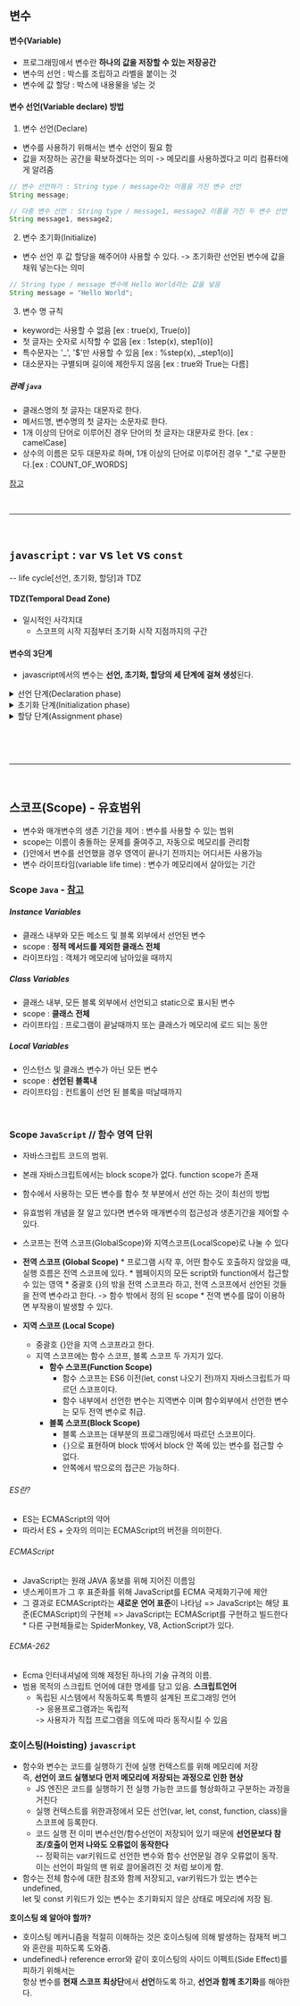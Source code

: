 ## 변수
#### 변수(Variable)
* 프로그래밍에서 변수란 **하나의 값을 저장할 수 있는 저장공간**
* 변수의 선언 : 박스를 조립하고 라벨을 붙이는 것
* 변수에 값 할당 : 박스에 내용물을 넣는 것
 

#### 변수 선언(Variable declare) 방법
 1. 변수 선언(Declare)
 * 변수를 사용하기 위해서는 변수 선언이 필요 함
 * 값을 저장하는 공간을 확보하겠다는 의미
   -> 메모리를 사용하겠다고 미리 컴퓨터에게 알려줌
 ```java
 // 변수 선언하기 : String type / message라는 이름을 가진 변수 선언
 String message;
 
 // 다중 변수 선언 : String type / message1, message2 이름을 가진 두 변수 선언
 String message1, message2;
 ```

 
 2. 변수 초기화(Initialize)
 * 변수 선언 후 값 할당을 해주어야 사용할 수 있다.
   -> 초기화란 선언된 변수에 값을 채워 넣는다는 의미
 ```java
 // String type / message 변수에 Hello World라는 값을 넣음
 String message = "Hello World";
 ```
 


 3. 변수 명 규칙
 * keyword는 사용할 수 없음 [ex : true(x), True(o)]
 * 첫 글자는 숫자로 시작할 수 없음 [ex : 1step(x), step1(o)]
 * 특수문자는 '_', '$'만 사용할 수 있음 [ex : %step(x), _step1(o)]
 * 대소문자는 구별되며 길이에 제한두지 않음 [ex : true와 True는 다름]
 
 ##### 관례 `java`
 * 클래스명의 첫 글자는 대문자로 한다.
 * 메서드명, 변수명의 첫 글자는 소문자로 한다.
 * 1개 이상의 단어로 이루어진 경우 단어의 첫 글자는 대문자로 한다. [ex : camelCase]
 * 상수의 이름은 모두 대문자로 하며, 1개 이상의 단어로 이루어진 경우 "_"로 구분한다.[ex : COUNT_OF_WORDS]

 [참고](https://7942yongdae.tistory.com/22)

<br>
<hr>
<br>

## `javascript` : `var` vs `let` vs `const`
-- life cycle[선언, 초기화, 할당]과 TDZ <br>
#### TDZ(Temporal Dead Zone) 
* 일시적인 사각지대
	- 스코프의 시작 지점부터 초기화 시작 지점까지의 구간

#### 변수의 3단계
* javascript에서의 변수는 **선언, 초기화, 할당의 세 단계에 걸쳐 생성**된다.
<details>
<summary>선언 단계(Declaration phase)</summary>
<div markdown="1">       
- 변수를 실행 컨텍스트의 변수 객체에 등록하는 단계를 의미 <br>
- 이 변수 객체는 스코프가 참조하는 대상이 된다.
</div>
</details>
<details>
<summary>초기화 단계(Initialization phase)</summary>
<div markdown="1">       
- 실행 컨텍스트에 존재 하는 변수 객체에 선언 단계의 변수를 위한 메모리를 만드는 단계 <br>
- 이 단계에서 할당된 메모리에는 undefined로 초기화 된다.
</div>
</details>
<details>
<summary>할당 단계(Assignment phase)</summary>
<div markdown="1">       
- 사용자가 undefined로 초기화된 메모리의 다른 값을 할당하는 단계
</div>
</details>

<p align="center">
<img url="https://img1.daumcdn.net/thumb/R1280x0/?scode=mtistory2&fname=https%3A%2F%2Fblog.kakaocdn.net%2Fdn%2FcpN7ly%2FbtqFMImMjbi%2FXax5yU47pHIffGGf6BYetk%2Fimg.jpg" width="40%">
<img url="https://img1.daumcdn.net/thumb/R1280x0/?scode=mtistory2&fname=https%3A%2F%2Fblog.kakaocdn.net%2Fdn%2Fbrfyzo%2FbtqFMHahg20%2FO4al3vnYiNideb03m6xB60%2Fimg.jpg" width="40%">
</p>


<br>
<hr>
<br>

## 스코프(Scope) - 유효범위
* 변수와 매개변수의 생존 기간을 제어 : 변수를 사용할 수 있는 범위
* scope는 이름이 충돌하는 문제를 줄여주고, 자동으로 메모리를 관리함
* {}안에서 변수를 선언했을 경우 영역이 끝나기 전까지는 어디서든 사용가능
* 변수 라이프타임(variable life time) : 변수가 메모리에서 살아있는 기간

### Scope `Java` - [참고](https://wakestand.tistory.com/179)
 ##### Instance Variables
 * 클래스 내부와 모든 메소드 및 블록 외부에서 선언된 변수
 * scope : **정적 메서드를 제외한 클래스 전체**
 * 라이프타임 : 객체가 메모리에 남아있을 때까지

 ##### Class Variables
 * 클래스 내부, 모든 블록 외부에서 선언되고 static으로 표시된 변수
 * scope : **클래스 전체**
 * 라이프타임 : 프로그램이 끝날때까지 또는 클래스가 메모리에 로드 되는 동안

 ##### Local Variables
 * 인스턴스 및 클래스 변수가 아닌 모든 변수
 * scope : **선언된 블록내**
 * 라이프타임 : 컨트롤이 선언 된 블록을 떠날때까지
		
<br>

 ### Scope `JavaScript`  // 함수 영역 단위
 * 자바스크립트 코드의 범위.
 * 본래 자바스크립트에서는 block scope가 없다. function scope가 존재
 * 함수에서 사용하는 모든 변수를 함수 첫 부분에서 선언 하는 것이 최선의 방법
 * 유효범위 개념을 잘 알고 있다면 변수와 매개변수의 접근성과 생존기간을 제어할 수 있다.
 * 스코프는 전역 스코프(GlobalScope)와 지역스코프(LocalScope)로 나눌 수 있다
		
* **전역 스코프 (Global Scope)**
		* 프로그램 시작 후, 어떤 함수도 호출하지 않았을 때, 실행 흐름은 전역 스코프에 있다.
		* 웹페이지의 모든 script와 function에서 접근할 수 있는 영역
		* 중괄호 {}의 밖을 전역 스코프라 하고, 전역 스코프에서 선언된 것들을 전역 변수라고 한다.
			-> 함수 밖에서 정의 된 scope
		* 전역 변수를 많이 이용하면 부작용이 발생할 수 있다. 
 
* **지역 스코프 (Local Scope)**
	* 중괄호 {}안을 지역 스코프라고 한다.
	* 지역 스코프에는 함수 스코프, 블록 스코프 두 가지가 있다.
		* **함수 스코프(Function Scope)**
			* 함수 스코프는 ES6 이전(let, const 나오기 전)까지 자바스크립트가 따르던 스코프이다.
			* 함수 내부에서 선언한 변수는 지역변수 이며 함수외부에서 선언한 변수는 모두 전역 변수로 취급.
		* **블록 스코프(Block Scope)**
			* 블록 스코프는 대부분의 프로그래밍에서 따르던 스코프이다. 
			* `{}`으로 표현하며 block 밖에서 block 안 쪽에 있는 변수를 접근할 수 없다.
			* 안쪽에서 밖으로의 접근은 가능하다.

###### ES란?
* ES는 ECMAScript의 약어
* 따라서  ES + 숫자의 의미는 ECMAScript의 버전을 의미한다.

###### ECMAScript
* JavaScript는 원래 JAVA 홍보를 위해 지어진 이름임
* 넷스케이프가 그 후 표준화를 위해 JavaScript를 ECMA 국제화기구에 제안
* 그 결과로 ECMAScript라는 **새로운 언어 표준**이 나타남
	=> JavaScript는 해당 표준(ECMAScript)의 구현체
	=> JavaScript는 ECMAScript를 구현하고 빌드한다
		* 다른 구현체들로는 SpiderMonkey, V8, ActionScript가 있다.

###### ECMA-262 
* Ecma 인터내셔널에 의해 제정된 하나의 기술 규격의 이름.
* 범용 목적의 스크립트 언어에 대한 명세를 담고 있음.
	**스크립트언어** <br>
	* 독립된 시스템에서 작동하도록 특별히 설계된 프로그래밍 언어 <br>
	-> 응용프로그램과는 독립적<br>
	-> 사용자가 직접 프로그램을 의도에 따라 동작시킬 수 있음<br>

		
 ### 호이스팅(Hoisting) `javascript`
 * 함수와 변수는 코드를 실행하기 전에 실행 컨텍스트를 위해 메모리에 저장 <br>
   즉, **선언이 코드 실행보다 먼저 메모리에 저장되는 과정으로 인한 현상**
	* JS 엔진은 코드를 실행하기 전 실행 가능한 코드를 형상화하고 구분하는 과정을 거친다
	* 실행 컨텍스트를 위한과정에서 모든 선언(var, let, const, function, class)을 스코프에 등록한다.
	* 코드 실행 전 이미 변수선언/함수선언이 저장되어 있기 때문에 **선언문보다 참조/호출이 먼저 나와도 오류없이 동작한다** <br>
    -- 정확히는 var키워드로 선언한 변수와 함수 선언문일 경우 오류없이 동작. <br>
  		 이는 선언이 파일의 맨 위로 끌어올려진 것 처럼 보이게 함.
 * 함수는 전체 함수에 대한 참조와 함께 저장되고, var키워드가 있는 변수는 undefined, <br>
   let 및 const 키워드가 있는 변수는 초기화되지 않은 상태로 메모리에 저장 됨.
 
 **호이스팅 왜 알아야 할까?**
 * 호이스팅 메커니즘을 적절히 이해하는 것은 호이스팅에 의해 발생하는 잠재적 버그와 혼란을 피하도록 도와줌.
 * undefined나 reference error와 같이 호이스팅의 사이드 이펙트(Side Effect)를 피하기 위해서는 <br>
   항상 변수를 **현재 스코프 최상단**에서 **선언**하도록 하고, **선언과 함께 초기화**를 해야한다.

<br>
